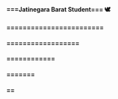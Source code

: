 ####  ===Jatinegara Barat Student=== 🕊️
####  ========================
####  ==================
####  ============
####  =======
####  ==
